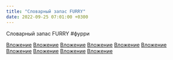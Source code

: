 ```yaml
---
title: "Словарный запас FURRY"
date: 2022-09-25 07:01:00 +0300
---
```


Словарный запас FURRY
#фурри


[Вложение](/assets/vk_photos/4/m1Y2lbxDi-I.jpg)
[Вложение](/assets/vk_photos/4/sC4nG_0LiNM.jpg)
[Вложение](/assets/vk_photos/4/g3lEErkeLRc.jpg)
[Вложение](/assets/vk_photos/4/JYcRIamtJvM.jpg)
[Вложение](/assets/vk_photos/4/sCFt2ezXFZM.jpg)
[Вложение](/assets/vk_photos/4/GFjEW9vogWg.jpg)
[Вложение](/assets/vk_photos/4/_ZCMzkwWjOs.jpg)
[Вложение](/assets/vk_photos/4/Segggs9IW3o.jpg)
[Вложение](/assets/vk_photos/4/64M9-qOLb0E.jpg)
[Вложение](/assets/vk_photos/4/t9twsr6TeJ4.jpg)

